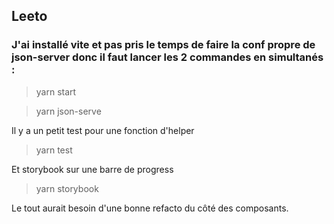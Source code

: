 ## Leeto

### J'ai installé vite et pas pris le temps de faire la conf propre de json-server donc il faut lancer les 2 commandes en simultanés :

> yarn start

> yarn json-serve

Il y a un petit test pour une fonction d'helper

> yarn test

Et storybook sur une barre de progress

> yarn storybook

Le tout aurait besoin d'une bonne refacto du côté des composants.
